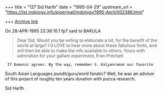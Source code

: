 +++
title = "127 Sid Harth"
date = "1995-04-29"
upstream_url = "https://list.indology.info/pipermail/indology/1995-April/002386.html"

+++
[Archive link](https://list.indology.info/pipermail/indology/1995-April/002386.html)

On 28-APR-1995 22:36:10.1 fp7 said to BAKULA
   > Dear Sid,
   > Would you be willing to elaborate a bit, for the benefit of the world
   >at large?  I'd LOVE to hear more about these fabulous fonts, and will
   >then be able to make the info available to others.
   > Yours with admiration for your gallant experiment,
   > Fran Pritchett

     If Domonic agrees. By the way, remember S. Kalyanraman our favorite
South Asian Languages pundit/guru/word fanatic? Well, he was an advisor of
this project of roughly ten years duration with pucca research.

Sid Harth







